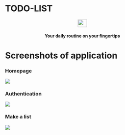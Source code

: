 # TODO-LIST
<p align="center">
  <img width="30" height="25" src="https://user-images.githubusercontent.com/82453714/155022374-e318b8d0-eeb8-4d02-bb85-7d9280f2d49c.jpg">
  <h4 align="center">Your daily routine on your fingertips</h4>
</p>

# Screenshots of application

<h3>Homepage</h3>

<img src="https://github.com/pshantanu771/TODO-LIST/assets/82453714/94c7de89-9d4b-45e0-894b-4a9103d815b5">

<h3>Authentication</h3>
<img src="https://github.com/pshantanu771/TODO-LIST/assets/82453714/d706da12-9b6d-4b05-97a5-1df72f841005">

<h3>Make a list</h3>
<img src="https://github.com/pshantanu771/TODO-LIST/assets/82453714/d8793304-3aed-467f-8149-7dc107e3fb14">
